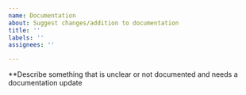 ```yaml
---
name: Documentation
about: Suggest changes/addition to documentation
title: ''
labels: ''
assignees: ''

---
```


**Describe something that is unclear or not documented and needs a documentation update

